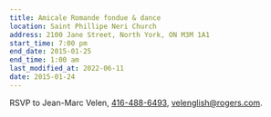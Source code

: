 ```yaml
---
title: Amicale Romande fondue & dance
location: Saint Phillipe Neri Church
address: 2100 Jane Street, North York, ON M3M 1A1
start_time: 7:00 pm
end_date: 2015-01-25
end_time: 1:00 am
last_modified_at: 2022-06-11
date: 2015-01-24
---
```


RSVP to Jean-Marc Velen, [416-488-6493][tel], <velenglish@rogers.com>.

[tel]: <tel:416-488-6493>

